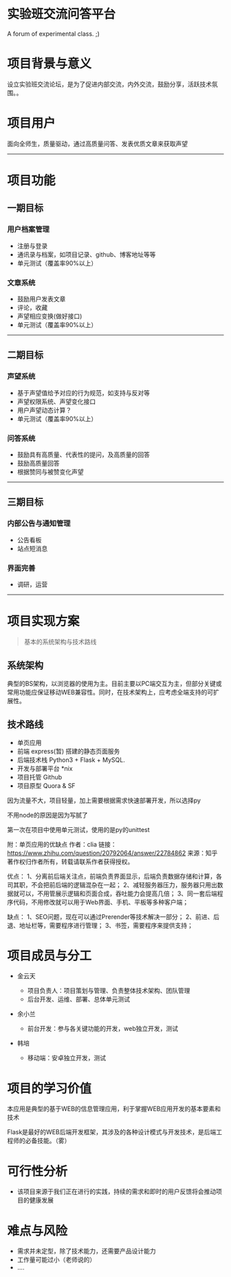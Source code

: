 
# 实验班交流问答平台  

A forum of experimental class. ;)



# 项目背景与意义

设立实验班交流论坛，是为了促进内部交流，内外交流，鼓励分享，活跃技术氛围。。




# 项目用户

面向全师生，质量驱动，通过高质量问答、发表优质文章来获取声望


---

# 项目功能



## 一期目标

### 用户档案管理

* 注册与登录
* 通讯录与档案，如项目记录、github、博客地址等等
* 单元测试（覆盖率90%以上）

### 文章系统

* 鼓励用户发表文章
* 评论，收藏
* 声望相应变换(做好接口)
* 单元测试（覆盖率90%以上）

---

## 二期目标

### 声望系统

* 基于声望值给予对应的行为规范，如支持与反对等
* 声望权限系统、声望变化接口
* 用户声望动态计算？
* 单元测试（覆盖率90%以上）


### 问答系统

* 鼓励具有高质量、代表性的提问，及高质量的回答
* 鼓励高质量回答
* 根据赞同与被赞变化声望

---

## 三期目标

### 内部公告与通知管理

* 公告看板
* 站点短消息

### 界面完善

* 调研，运营





---

# 项目实现方案

> 基本的系统架构与技术路线

## 系统架构

典型的BS架构，以浏览器的使用为主。目前主要以PC端交互为主，但部分关键或常用功能应保证移动WEB兼容性。同时，在技术架构上，应考虑全端支持的可扩展性。

## 技术路线

* 单页应用
* 前端 express(暂) 搭建的静态页面服务
* 后端技术栈 Python3 + Flask + MySQL.  
* 开发与部署平台  *nix
* 项目托管 Github
* 项目原型 Quora & SF

因为流量不大，项目轻量，加上需要根据需求快速部署开发，所以选择py

不用node的原因是因为写腻了

第一次在项目中使用单元测试，使用的是py的unittest

附：单页应用的优缺点
作者：clia
链接：https://www.zhihu.com/question/20792064/answer/22784862
来源：知乎
著作权归作者所有，转载请联系作者获得授权。

优点：
1、分离前后端关注点，前端负责界面显示，后端负责数据存储和计算，各司其职，不会把前后端的逻辑混杂在一起；
2、减轻服务器压力，服务器只用出数据就可以，不用管展示逻辑和页面合成，吞吐能力会提高几倍；
3、同一套后端程序代码，不用修改就可以用于Web界面、手机、平板等多种客户端；

缺点：
1、SEO问题，现在可以通过Prerender等技术解决一部分；
2、前进、后退、地址栏等，需要程序进行管理；
3、书签，需要程序来提供支持；



# 项目成员与分工

* 金云天
	* 项目负责人：项目策划与管理、负责整体技术架构、团队管理
	* 后台开发、运维、部署、总体单元测试

* 余小兰
	* 前台开发：参与各关键功能的开发，web独立开发，测试

* 韩培
	* 移动端：安卓独立开发，测试


# 项目的学习价值

本应用是典型的基于WEB的信息管理应用，利于掌握WEB应用开发的基本要素和技术

Flask是最好的WEB后端开发框架，其涉及的各种设计模式与开发技术，是后端工程师的必备技能。（雾）

# 可行性分析

* 该项目来源于我们正在进行的实践，持续的需求和即时的用户反馈将会推动项目的健康发展

# 难点与风险

* 需求并未定型，除了技术能力，还需要产品设计能力
* 工作量可能过小（老师说的）
* ....
